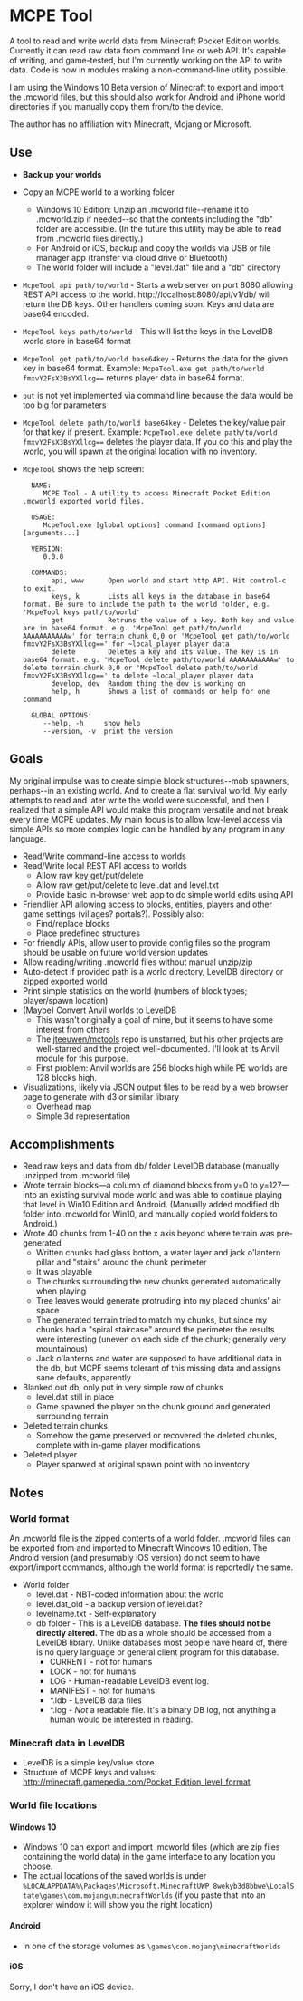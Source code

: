 # MCPE Tool

A tool to read and write world data from Minecraft Pocket Edition worlds.
Currently it can read raw data from command line or web API.
It's capable of writing, and game-tested, but I'm currently working on the API to write data.
Code is now in modules making a non-command-line utility possible.

I am using the Windows 10 Beta version of Minecraft to export and import the .mcworld files, but this should also work for Android and iPhone world directories if you manually copy them from/to the device.

The author has no affiliation with Minecraft, Mojang or Microsoft.

## Use

- **Back up your worlds**
- Copy an MCPE world to a working folder
	- Windows 10 Edition: Unzip an .mcworld file--rename it to .mcworld.zip if needed--so that the contents including the "db" folder are accessible. (In the future this utility may be able to read from .mcworld files directly.)
	- For Android or iOS, backup and copy the worlds via USB or file manager app (transfer via cloud drive or Bluetooth)
	- The world folder will include a "level.dat" file and a "db" directory

- `McpeTool api path/to/world` - Starts a web server on port 8080 allowing REST API access to the world. http://localhost:8080/api/v1/db/ will return the DB keys. Other handlers coming soon. Keys and data are base64 encoded.
- `McpeTool keys path/to/world` - This will list the keys in the LevelDB world store in base64 format
- `McpeTool get path/to/world base64key` - Returns the data for the given key in base64 format. Example: `McpeTool.exe get path/to/world fmxvY2FsX3BsYXllcg==` returns player data in base64 format.
- `put` is not yet implemented via command line because the data would be too big for parameters
- `McpeTool delete path/to/world base64key` - Deletes the key/value pair for that key if present. Example: `McpeTool.exe delete path/to/world fmxvY2FsX3BsYXllcg==` deletes the player data. If you do this and play the world, you will spawn at the original location with no inventory.
- `McpeTool` shows the help screen:

		NAME:
		   MCPE Tool - A utility to access Minecraft Pocket Edition .mcworld exported world files.

		USAGE:
		   McpeTool.exe [global options] command [command options] [arguments...]

		VERSION:
		   0.0.0

		COMMANDS:
			 api, www      Open world and start http API. Hit control-c to exit.
			 keys, k       Lists all keys in the database in base64 format. Be sure to include the path to the world folder, e.g. 'McpeTool keys path/to/world'
			 get           Retruns the value of a key. Both key and value are in base64 format. e.g. 'McpeTool get path/to/world AAAAAAAAAAAw' for terrain chunk 0,0 or 'McpeTool get path/to/world fmxvY2FsX3BsYXllcg==' for ~local_player player data
			 delete        Deletes a key and its value. The key is in base64 format. e.g. 'McpeTool delete path/to/world AAAAAAAAAAAw' to delete terrain chunk 0,0 or 'McpeTool delete path/to/world fmxvY2FsX3BsYXllcg==' to delete ~local_player player data
			 develop, dev  Random thing the dev is working on
			 help, h       Shows a list of commands or help for one command

		GLOBAL OPTIONS:
		   --help, -h     show help
		   --version, -v  print the version

## Goals

My original impulse was to create simple block structures--mob spawners, perhaps--in an existing world.
And to create a flat survival world.
My early attempts to read and later write the world were successful, and then I realized that a simple API would make this program versatile and not break every time MCPE updates.
My main focus is to allow low-level access via simple APIs so more complex logic can be handled by any program in any language.

- Read/Write command-line access to worlds
- Read/Write local REST API access to worlds
	- Allow raw key get/put/delete
	- Allow raw get/put/delete to level.dat and level.txt
	- Provide basic in-browser web app to do simple world edits using API
- Friendlier API allowing access to blocks, entities, players and other game settings (villages? portals?). Possibly also:
	- Find/replace blocks
	- Place predefined structures
- For friendly APIs, allow user to provide config files so the program should be usable on future world version updates
- Allow reading/writing .mcworld files without manual unzip/zip
- Auto-detect if provided path is a world directory, LevelDB directory or zipped exported world
- Print simple statistics on the world (numbers of block types; player/spawn location)
- (Maybe) Convert Anvil worlds to LevelDB
    - This wasn't originally a goal of mine, but it seems to have some interest from others
    - The [jteeuwen/mctools](https://github.com/jteeuwen/mctools) repo is unstarred, but his other projects are well-starred and the project well-documented. I'll look at its Anvil module for this purpose.
	- First problem: Anvil worlds are 256 blocks high while PE worlds are 128 blocks high.
- Visualizations, likely via JSON output files to be read by a web browser page to generate with d3 or similar library
    - Overhead map
    - Simple 3d representation

## Accomplishments

- Read raw keys and data from db/ folder LevelDB database (manually unzipped from .mcworld file)
- Wrote terrain blocks—a column of diamond blocks from y=0 to y=127—into an existing survival mode world and was able to continue playing that level in Win10 Edition and Android. (Manually added modified db folder into .mcworld for Win10, and manually copied world folders to Android.)
- Wrote 40 chunks from 1-40 on the x axis beyond where terrain was pre-generated
	- Written chunks had glass bottom, a water layer and jack o'lantern pillar and "stairs" around the chunk perimeter
	- It was playable
	- The chunks surrounding the new chunks generated automatically when playing
	- Tree leaves would generate protruding into my placed chunks' air space
	- The generated terrain tried to match my chunks, but since my chunks had a "spiral staircase" around the perimeter the results were interesting (uneven on each side of the chunk; generally very mountainous)
	- Jack o'lanterns and water are supposed to have additional data in the db, but MCPE seems tolerant of this missing data and assigns sane defaults, apparently
- Blanked out db, only put in very simple row of chunks
	- level.dat still in place
	- Game spawned the player on the chunk ground and generated surrounding terrain
- Deleted terrain chunks
	- Somehow the game preserved or recovered the deleted chunks, complete with in-game player modifications
- Deleted player
	- Player spanwed at original spawn point with no inventory

## Notes

### World format

An .mcworld file is the zipped contents of a world folder. .mcworld files can be exported from and imported to Minecraft Windows 10 edition.
The Android version (and presumably iOS version) do not seem to have export/import commands, although the world format is reportedly the same.

- World folder
	- level.dat - NBT-coded information about the world
	- level.dat_old - a backup version of level.dat?
	- levelname.txt - Self-explanatory
	- db folder - This is a LevelDB database. **The files should not be directly altered.** The db as a whole should be accessed from a LevelDB library. Unlike databases most people have heard of, there is no query language or general client program for this database.
		- CURRENT - not for humans
		- LOCK - not for humans
		- LOG - Human-readable LevelDB event log.
		- MANIFEST - not for humans
		- *.ldb - LevelDB data files
		- *.log - *Not* a readable file. It's a binary DB log, not anything a human would be interested in reading.

### Minecraft data in LevelDB

- LevelDB is a simple key/value store.
- Structure of MCPE keys and values: http://minecraft.gamepedia.com/Pocket_Edition_level_format

### World file locations

#### Windows 10

- Windows 10 can export and import .mcworld files (which are zip files containing the world data) in the game interface to any location you choose.
- The actual locations of the saved worlds is under `%LOCALAPPDATA%\Packages\Microsoft.MinecraftUWP_8wekyb3d8bbwe\LocalState\games\com.mojang\minecraftWorlds` (if you paste that into an explorer window it will show you the right location)

#### Android

- In one of the storage volumes as `\games\com.mojang\minecraftWorlds`

#### iOS

Sorry, I don't have an iOS device.